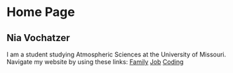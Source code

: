 # Home Page
## Nia Vochatzer
I am a student studying Atmospheric Sciences at the University of Missouri. 
Navigate my website by using these links: 
[Family](./Family.md)
[Job](./myjob.md)
[Coding](./coding.md)
